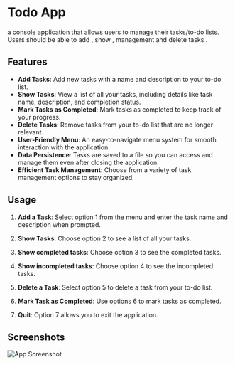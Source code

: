 
# Todo App

a console application that allows users to manage their tasks/to-do lists. Users should be able to add , show , management and delete tasks .
## Features

- **Add Tasks**: Add new tasks with a name and description to your to-do list.
- **Show Tasks**: View a list of all your tasks, including details like task name, description, and completion status.
- **Mark Tasks as Completed**: Mark tasks as completed to keep track of your progress.
- **Delete Tasks**: Remove tasks from your to-do list that are no longer relevant.
- **User-Friendly Menu**: An easy-to-navigate menu system for smooth interaction with the application.
- **Data Persistence**: Tasks are saved to a file so you can access and manage them even after closing the application.
- **Efficient Task Management**: Choose from a variety of task management options to stay organized.

## Usage

1. **Add a Task**: Select option 1 from the menu and enter the task name and description when prompted.

2. **Show Tasks**: Choose option 2 to see a list of all your tasks.

3. **Show completed tasks**: Choose option 3 to see the completed tasks.

4. **Show incompleted tasks**: Choose option 4 to see the incompleted tasks.

5. **Delete a Task**: Select option 5 to delete a task from your to-do list.
6. **Mark Task as Completed**: Use options 6 to mark tasks as completed.
7. **Quit**: Option 7 allows you to exit the application.

## Screenshots

![App Screenshot](https://snipboard.io/F8qEIX.jpg)
